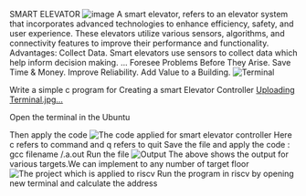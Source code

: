 SMART ELEVATOR
![image](https://github.com/Nishitasa/vsd-quadron-task2/assets/173664538/f60fe6f6-0991-48c0-a5ed-68e0f01e224e)
A smart elevator, refers to an elevator system that incorporates advanced technologies to enhance efficiency, safety, and user experience. These elevators utilize various sensors, algorithms, and connectivity features to improve their performance and functionality.
Advantages:
Collect Data. Smart elevators use sensors to collect data which help inform decision making. ...
Foresee Problems Before They Arise. 
Save Time & Money. 
Improve Reliability. 
Add Value to a Building.
![Terminal](https://github.com/Nishitasa/vsd-quadron-task2/assets/173664538/eedd551b-6c51-479c-b601-f64187d79350)


Write a simple c program for Creating a smart Elevator Controller
[Uploading Terminal.jpg…]()

Open the terminal in the Ubuntu

Then apply the code 
![The code applied for smart elevator controller](https://github.com/Nishitasa/vsd-quadron-task2/assets/173664538/ace1ba10-2502-4c15-98a6-55989069d945)
Here c refers to command and q refers to quit
Save the file and apply the code :
gcc filename 
/.a.out
Run the file
![Output](https://github.com/Nishitasa/vsd-quadron-task2/assets/173664538/1960f1fb-5608-411e-8beb-17b86fee0386)
The above shows the output for various targets.We can implement to any number of target floor
![The project which is applied to riscv](https://github.com/Nishitasa/vsd-quadron-task2/assets/173664538/af2702d2-82fb-41ae-98ad-a16d8ac3c0eb)
Run the program in riscv by opening new terminal and calculate the address
